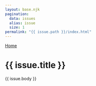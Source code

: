 ```yaml
---
layout: base.njk
pagination:
  data: issues
  alias: issue
  size: 1
permalink: "{{ issue.path }}/index.html"
---
```

<a href="/">Home</a>

<h1>{{ issue.title }}</h1>

{{ issue.body }}
